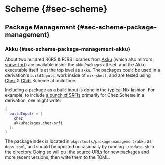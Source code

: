 # Scheme {#sec-scheme}

## Package Management {#sec-scheme-package-management}

### Akku {#sec-scheme-package-management-akku}

About two hundred R6RS & R7RS libraries from [Akku](https://akkuscm.org/)
(which also mirrors [snow-fort](https://snow-fort.org/pkg))
are available inside the `akkuPackages` attrset, and the Akku executable
itself is at the top level as `akku`. The packages could be used
in a derivation's `buildInputs`, work inside of `nix-shell`, and
are tested using [Chez](https://www.scheme.com/) &
[Chibi](https://synthcode.com/wiki/chibi-scheme)
Scheme at build time.

Including a package as a build input is done in the typical Nix fashion.
For example, to include
[a bunch of SRFIs](https://akkuscm.org/packages/chez-srfi/)
primarily for Chez Scheme in a derivation, one might write:

```nix
{
  buildInputs = [
    chez
    akkuPackages.chez-srfi
  ];
}
```

The package index is located in `pkgs/tools/package-management/akku`
as `deps.toml`, and should be updated occasionally by running `./update.sh`
in the directory. Doing so will pull the source URLs for new packages and
more recent versions, then write them to the TOML.

